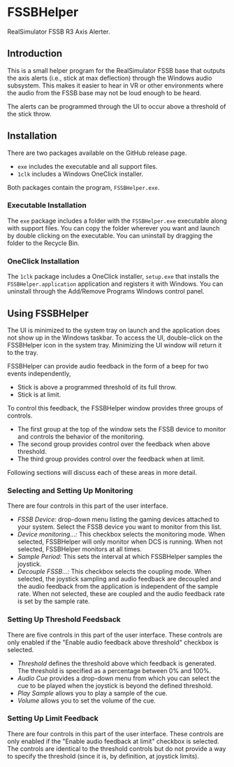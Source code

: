 # FSSBHelper
RealSimulator FSSB R3 Axis Alerter.

## Introduction

This is a small helper program for the RealSimulator FSSB base that outputs the axis
alerts (i.e., stick at max deflection) through the Windows audio subsystem. This makes
it easier to hear in VR or other environments where the audio from the FSSB base may
not be loud enough to be heard.

The alerts can be programmed through the UI to occur above a threshold of the stick
throw.

## Installation

There are two packages available on the GitHub release page.

- `exe` includes the executable and all support files.
- `1clk` includes a Windows OneClick installer.

Both packages contain the program, `FSSBHelper.exe`.

### Executable Installation

The `exe` package includes a folder with the `FSSBHelper.exe` executable along with
support files. You can copy the folder wherever you want and launch by double clicking
on the executable. You can uninstall by dragging the folder to the Recycle Bin.

### OneClick Installation

The `1clk` package includes a OneClick installer, `setup.exe` that installs the
`FSSBHelper.application` application and registers it with Windows. You can uninstall
through the Add/Remove Programs Windows control panel.

## Using FSSBHelper

The UI is minimized to the system tray on launch and the application does not show up
in the Windows taskbar. To access the UI, double-click on the FSSBHelper icon in the
system tray. Minimizing the UI window will return it to the tray.

FSSBHelper can provide audio feedback in the form of a beep for two events independently,

- Stick is above a programmed threshold of its full throw.
- Stick is at limit.

To control this feedback, the FSSBHelper window provides three groups of controls.

- The first group at the top of the window sets the FSSB device to monitor and controls
  the behavior of the monitoring.
- The second group provides control over the feedback when above threshold.
- The third group provides control over the feedback when at limit.

Following sections will discuss each of these areas in more detail.

### Selecting and Setting Up Monitoring

There are four controls in this part of the user interface.

- *FSSB Device:* drop-down menu listing the gaming devices attached to your system.
  Select the FSSB device you want to monitor from this list.
- *Device monitoring...:* This checkbox selects the monitoring mode. When selected,
  FSSBHelper will only monitor when DCS is running. When not selected, FSSBHelper
  monitors at all times.
- *Sample Period:* This sets the interval at which FSSBHelper samples the joystick.
- *Decouple FSSB...:* This checkbox selects the coupling mode. When selected, the
  joystick sampling and audio feedback are decoupled and the audio feedback from
  the application is independent of the sample rate. When not selected, these are
  coupled and the audio feedback rate is set by the sample rate.

### Setting Up Threshold Feedsback

There are five controls in this part of the user interface. These controls are only
enabled if the "Enable audio feedback above threshold" checkbox is selected.

- *Threshold* defines the threshold above which feedback is generated. The threshold
  is specified as a percentage between 0% and 100%.
- *Audio Cue* provides a drop-down menu from which you can select the cue to be played
  when the joystick is beyond the defined threshold.
- *Play Sample* allows you to play a sample of the cue.
- *Volume* allows you to set the volume of the cue.

### Setting Up Limit Feedback

There are four controls in this part of the user interface. These controls are only
enabled if the "Enable audio feedback at limit" checkbox is selected. The controls
are identical to the threshold controls but do not provide a way to specify the
threshold (since it is, by definition, at joystick limits).